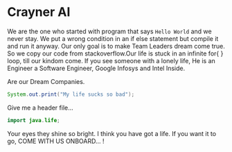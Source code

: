 # Crayner AI

We are the one who started with program that says `Hello World` and we never stay. 
We put a wrong condition in an if else statement but compile it and run it anyway. 
Our only goal is to make Team Leaders dream come true.
So we copy our code from stackoverflow.Our life is stuck in an infinite for{ } loop, till our kindom come. If you see someone with a lonely life, He is an Engineer a Software Engineer,
Google Infosys and Intel Inside.

Are our Dream Companies.



```java
System.out.print("My life sucks so bad");
```
Give me a header file...
```java
import java.life;
```



Your eyes they shine so bright.
I think you have got a life.
If you want it to go, COME WITH US ONBOARD... !
